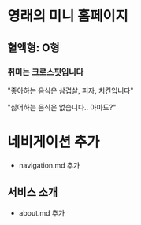 # 영래의 미니 홈페이지

## 혈액형: O형

### 취미는 크로스핏입니다

"좋아하는 음식은 삼겹살, 피자, 치킨입니다"

"싫어하는 음식은 없습니다.. 아마도?"

# 네비게이션 추가
- navigation.md 추가

## 서비스 소개
- about.md 추가
